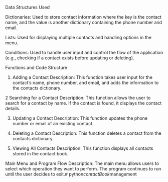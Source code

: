 Data Structures Used

Dictionaries: Used to store contact information where the key is the contact name, and the value is another dictionary containing the phone number and email.

Lists: Used for displaying multiple contacts and handling options in the menu.

Conditions: Used to handle user input and control the flow of the application (e.g., checking if a contact exists before updating or deleting).

Functions and Code Structure
1. Adding a Contact
Description: This function takes user input for the contact’s name, phone number, and email, and adds the information to the contacts dictionary.

2 Searching for a Contact
Description: This function allows the user to search for a contact by name. If the contact is found, it displays the contact details.

3. Updating a Contact
Description: This function updates the phone number or email of an existing contact.

4. Deleting a Contact
Description: This function deletes a contact from the contacts dictionary.

5. Viewing All Contacts
Description: This function displays all contacts stored in the contact book.

Main Menu and Program Flow
Description: The main menu allows users to select which operation they want to perform. The program continues to run until the user decides to exit.#   p y t h o n _ c o n t a c t B o o k _ m a n a g e m e n t  
 